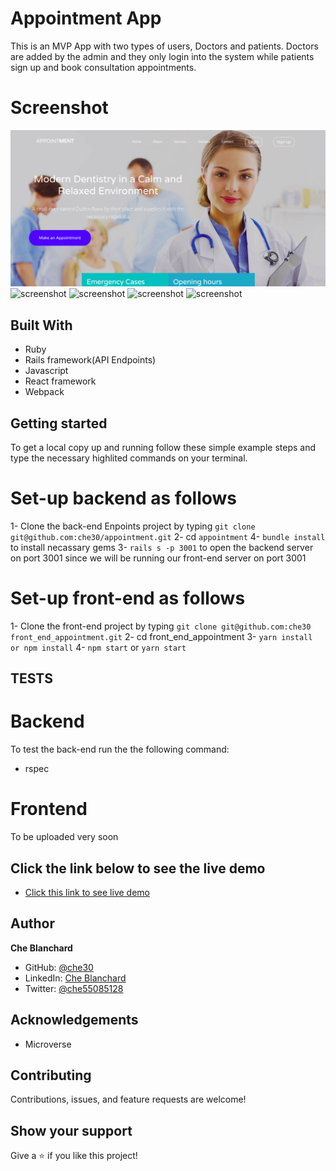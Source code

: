 
# Appointment App
This is an MVP App with two types of users, Doctors and patients. Doctors are added by the admin and they only login into the system while patients sign up and book consultation appointments.

# Screenshot
![screenshot](./src/assets/images/AppointmentHome.png)
![screenshot](../assets/images/AppointmenPatientDashboard.png)
![screenshot](../assets/images/AppointmenPatientDashboard.png)
![screenshot](../assets/images/AppointmentSignUp.png)
![screenshot](../assets/images/AppontmentLogin.png)
## Built With
- Ruby
- Rails framework(API Endpoints)
- Javascript
- React framework
- Webpack

## Getting started
   To get a local copy up and running follow these simple example steps and type the necessary  highlited commands on your terminal.
# Set-up backend as follows
  1- Clone the back-end Enpoints project by typing `git clone git@github.com:che30/appointment.git` 
  2- cd `appointment`
  4- `bundle install` to install necassary gems
  3- `rails s -p 3001` to open the backend server on port 3001 since we will be running our front-end server on port 3001
# Set-up front-end as follows
 1- Clone the front-end project by typing `git clone git@github.com:che30 front_end_appointment.git` 
 2- cd front_end_appointment
 3- `yarn install or npm install`
 4- `npm start` or `yarn start`

  
## TESTS
# Backend
To test the back-end run the the following command:
- rspec
# Frontend
To be uploaded very soon
## Click the link below to see the live demo
- [Click this link to see live demo](https://cheappointment.herokuapp.com)

## Author
**Che Blanchard**
- GitHub: [@che30](https://github.com/che30)
- LinkedIn: [Che Blanchard](https://www.linkedin.com/in/che-nsoh-9455271b0/)
- Twitter: [@che55085128](https://twitter.com/che55085128)
## Acknowledgements
- Microverse
##  Contributing

Contributions, issues, and feature requests are welcome!

## Show your support

Give a ⭐️ if you like this project!

